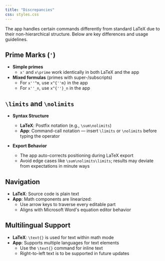 ```yaml
---
title: "Discrepancies"
css: styles.css
---
```



The app handles certain commands differently from standard LaTeX due to their 
non-hierarchical structure. Below are key differences and usage guidelines.

## Prime Marks (`'`)

- **Simple primes**
  - `x'` and `x\prime` work identically in both LaTeX and the app
- **Mixed formulas** (primes with super-/subscripts)
  - For `x''^m`, use `x^{''m}` in the app
  - For `x''_n`, use `x^{''}_n` in the app

## `\limits` and `\nolimits`

- **Syntax Structure**
   - **LaTeX**: Postfix notation (e.g., `\sum\nolimits`)
   - **App**: Command-call notation — insert `\limits` or `\nolimits` before typing the operator

- **Export Behavior**
   - The app auto-corrects positioning during LaTeX export
   - Avoid edge cases like `\sum\nolimits\limits`; results may deviate from expectations in minute ways

## Navigation

- **LaTeX**: Source code is plain text
- **App**: Math components are linearized:
  - Use arrow keys to traverse every editable part
  - Aligns with Microsoft Word's equation editor behavior

## Multilingual Support

- **LaTeX**: `\text{}` is used for text within math mode
- **App**: Supports multiple languages for text elements
  - Use the `\text{}` command for inline text
  - Right-to-left text is to be supported in future updates
